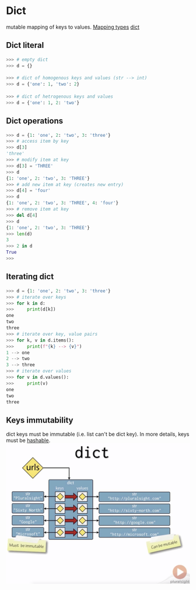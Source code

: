 # Dict
mutable mapping of keys to values.
[Mapping types](https://docs.python.org/3/library/stdtypes.html#mapping-types-dict)
[dict](https://docs.python.org/3/tutorial/datastructures.html#dictionaries)
## Dict literal
```python
>>> # empty dict
>>> d = {}

>>> # dict of homogenous keys and values (str --> int)
>>> d = {'one': 1, 'two': 2}

>>> # dict of hetrogenous keys and values
>>> d = {'one': 1, 2: 'two'}
```
## Dict operations
```python
>>> d = {1: 'one', 2: 'two', 3: 'three'}
>>> # access item by key
>>> d[3]
'three'
>>> # modify item at key
>>> d[3] = 'THREE'
>>> d
{1: 'one', 2: 'two', 3: 'THREE'}
>>> # add new item at key (creates new entry)
>>> d[4] = 'four'
>>> d
{1: 'one', 2: 'two', 3: 'THREE', 4: 'four'}
>>> # remove item at key
>>> del d[4]
>>> d
{1: 'one', 2: 'two', 3: 'THREE'}
>>> len(d)
3
>>> 2 in d
True
>>> 
```
## Iterating dict
```python
>>> d = {1: 'one', 2: 'two', 3: 'three'} 
>>> # iterate over keys
>>> for k in d:
>>>     print(d[k])
one
two
three
>>> # iterate over key, value pairs
>>> for k, v in d.items():
>>>     print(f"{k} --> {v}")
1 --> one
2 --> two
3 --> three
>>> # iterate over values
>>> for v in d.values():
>>>     print(v)
one
two
three
```
## Keys immutability
dict keys must be immutable (i.e. list can't be dict key).
In more details, keys must be [hashable](https://docs.python.org/3/glossary.html#term-hashable).
![](/images/p13-1.png)
<!--stackedit_data:
eyJoaXN0b3J5IjpbNzMyNjExMDksLTEyNjg4MDQ0MzgsLTE4OT
EwODgzODMsLTgyODc0Nzc5NSwyMDE3NzQ4MjM1XX0=
-->